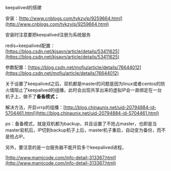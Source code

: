 keepalived的搭建

安装：[http://www.cnblogs.com/tvkzy/p/9259664.html](http://www.cnblogs.com/tvkzy/p/9259664.html)

安装时注意要把keepalived注册为系统服务

redis+keepalived配置：[https://blog.csdn.net/kjsayn/article/details/53411625](https://blog.csdn.net/kjsayn/article/details/53411625)

参数配置：[https://blog.csdn.net/mofiu/article/details/76644012](https://blog.csdn.net/mofiu/article/details/76644012)

关于设置了keepalived之后，双机都是master的问题是因为linux或者centos的防火墙阻止了keepalived的组播，此时会出现共享出来的虚拟IP会一直绑定在一台机子上，做不了**备备模式；**

解决方法，开启vrrp的组播：[http://blog.chinaunix.net/uid-20794884-id-5704461.html](http://blog.chinaunix.net/uid-20794884-id-5704461.html)

ps：备备模式，就是双机都为backup，并且设置了不抢占master，也即是当master宕机后，IP切到backup机子上后，master机子重启，自动变为备份，而不是抢占IP。

另外，要注意的是一台服务器不能开启多个keepalived进程，

[http://www.mamicode.com/info-detail-313367.html](http://www.mamicode.com/info-detail-313367.html)

